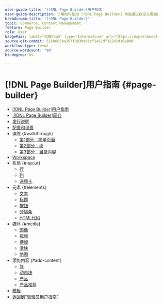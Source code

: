 ```yaml
---
user-guide-title: '[!DNL Page Builder]用户指南'
user-guide-description: 了解如何使用 [!DNL Page Builder] 功能通过自定义版面创建内容丰富的页面，以增强您的视觉叙事能力，并提高客户参与度和忠诚度。
breadcrumb-title: '[!DNL Page Builder]'
topic: Commerce, Content Management
feature: Page Builder
role: User
badgePaas: label="仅限PaaS" type="Informative" url="https://experienceleague.adobe.com/zh-hans/docs/commerce/user-guides/product-solutions" tooltip="仅适用于云项目(Adobe管理的PaaS基础架构)和内部部署项目上的Adobe Commerce 。"
source-git-commit: 516b605ba357f093bdd1cf1e92df18202d16a800
workflow-type: tm+mt
source-wordcount: '98'
ht-degree: 8%

---
```



# [!DNL Page Builder]用户指南 {#page-builder}

- [[!DNL Page Builder]用户指南](guide-overview.md)
- [&#x200B; [!DNL Page Builder]简介](introduction.md)
- [发行说明](release-notes.md)
- [配置和设置](setup.md)
- 演练 {#walkthrough}
   - [第1部分：简单页面](1-simple-page.md)
   - [第2部分：块](2-blocks.md)
   - [第3部分：目录内容](3-catalog-content.md)
- [Workspace](workspace.md)
- 布局 {#layout}
   - [行](row.md)
   - [列](column.md)
   - [选项卡](tabs.md)
- 元素 {#elements}
   - [文本](text.md)
   - [标题](heading.md)
   - [按钮](buttons.md)
   - [分隔条](divider.md)
   - [HTML代码](html-code.md)
- 媒体 {#media}
   - [图像](image.md)
   - [视频](video.md)
   - [横幅](banner.md)
   - [滑块](slider.md)
   - [地图](map.md)
- 添加内容 {#add-content}
   - [块](block.md)
   - [动态块](dynamic-block.md)
   - [产品](products.md)
   - [产品推荐](recommendations.md)
- [模板](templates.md)
- [返回到“管理员用户指南”](https://experienceleague.adobe.com/zh-hans/docs/commerce-admin/user-guides/home)

